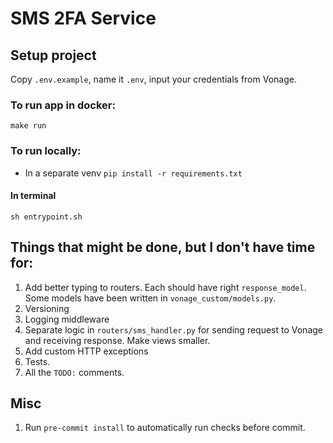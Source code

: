 # SMS 2FA Service

## Setup project

Copy `.env.example`, name it `.env`, input your credentials from Vonage.

### To run app in docker:
```shell
make run
```

### To run locally:

- In a separate venv `pip install -r requirements.txt`

#### In terminal

```shell
sh entrypoint.sh
```

## Things that might be done, but I don't have time for:

1. Add better typing to routers. Each should have right `response_model`. Some models have been written in `vonage_custom/models.py`.
2. Versioning
3. Logging middleware
4. Separate logic in `routers/sms_handler.py` for sending request to Vonage and receiving response. Make views smaller.
5. Add custom HTTP exceptions
6. Tests.
7. All the `TODO:` comments.

## Misc

1. Run `pre-commit install` to automatically run checks before commit.
